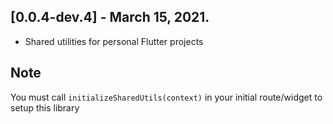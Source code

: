 ## [0.0.4-dev.4] - March 15, 2021.

- Shared utilities for personal Flutter projects

## Note

You must call `initializeSharedUtils(context)` in your initial route/widget to setup this library
